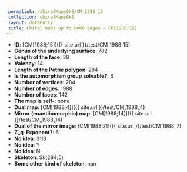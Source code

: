 ```yaml
--- 
 permalink: /chiralMaps6kE/CM_1988_15 
 collection: chiralMaps6kE
 layout: dataEntry
 title: Chiral maps up to 6000 edges - CM[1988;15]
---
```


- **ID**: [CM[1988;15]]({{ site.url }}/test/CM_1988_15)
- **Genus of the underlying surface**: 782
- **Length of the face**: 28
- **Valency**: 14
- **Length of the Petrie polygon**: 284
- **Is the automorphism group solvable?**: S
- **Number of vertices**: 284
- **Number of edges**: 1988
- **Number of faces**: 142
- **The map is self-**: none
- **Dual map**: [CM[1988;4]]({{ site.url }}/test/CM_1988_4)
- **Mirror (enantihomorphic) map**: [CM[1988;14]]({{ site.url }}/test/CM_1988_14)
- **Dual of the mirror image**: [CM[1988;7]]({{ site.url }}/test/CM_1988_7)
- **Z_q-Exponent?**: 6
- **No idea**:  3:13
- **No idea**: Y
- **No idea**: N
- **Skeleton**: Sk(284;5)
- **Some other kind of skeleton**: nan
